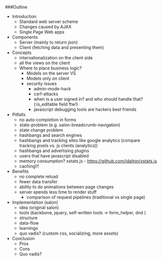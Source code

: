 ###Outline
- Introduction
  - Standard web server scheme
  - Changes caused by AJAX
  - Single Page Web apps
- Components
  - Server (mainly to return json)
  - Client (fetching data and presenting them)
- Concepts
  - internationalization on the client side
  - all the views on the client
  - Where to place business logic?
    - Models on the server VS
    - Models only on client
    - security issues
      - admin-mode-hack
      - csrf-attacks
      - when is a user signed in? and who should handle that? (:is_editable field ftw!)
      - javascript debugging tools are hackers best friends
- Pitfalls
  - no auto-completion in forms
  - state-problem (e.g. salon-breadcrumb-navigation)
  - state change problem
  - hashbangs and search engines
  - hashbangs and tracking sites like google analytics (compare tracking pixels vs. js clients (analytics))
  - hashbangs and advertising plugins
  - users that have javascript disabled
  - memory consumption? xstats.js - https://github.com/jdalton/xstats.js
  - caching!!!
- Benefits
  - no complete reload 
  - fewer data transfer
  - ability to do animations between page changes
  - server spends less time to render stuff
    - comparison of request pipelines (traditional vs single page)
- Implementation (salon)
  - idea (original salon)
  - tools (backbone, jquery, self-written tools -> form_helper, dnd )
  - structure
  - data-flow
  - learnings
  - quo vadis? (custom css, socializing, more assets)
- Conclusion
  - Pros
  - Cons
  - Quo vadis?